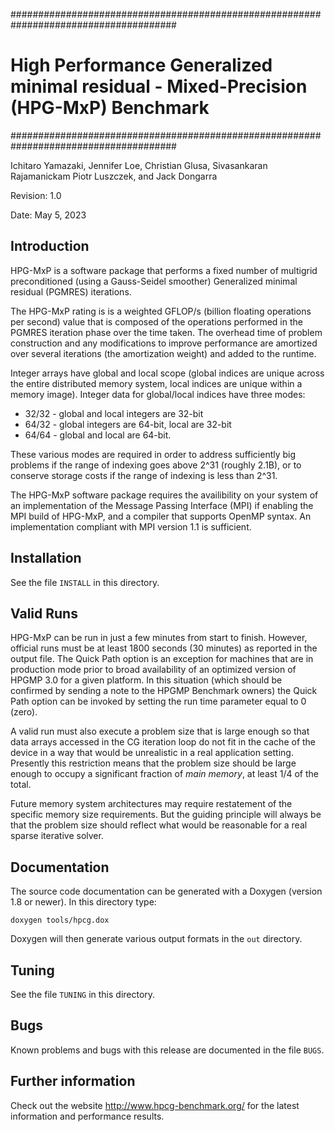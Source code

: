 ######################################################################################
# High Performance Generalized minimal residual - Mixed-Precision (HPG-MxP) Benchmark
######################################################################################

Ichitaro Yamazaki, Jennifer Loe, Christian Glusa, Sivasankaran Rajamanickam
Piotr Luszczek, and Jack Dongarra

Revision: 1.0

Date: May 5, 2023

## Introduction ##

HPG-MxP is a software package that performs a fixed number of multigrid preconditioned
(using a Gauss-Seidel smoother) Generalized minimal residual (PGMRES) iterations.

The HPG-MxP rating is is a weighted GFLOP/s (billion floating operations per second) value
that is composed of the operations performed in the PGMRES iteration phase over
the time taken.  The overhead time of problem construction and any modifications to improve
performance are amortized over several iterations (the amortization weight) and added to the runtime.

Integer arrays have global and local
scope (global indices are unique across the entire distributed memory system,
local indices are unique within a memory image).  Integer data for global/local
indices have three modes:

* 32/32 - global and local integers are 32-bit
* 64/32 - global integers are 64-bit, local are 32-bit
* 64/64 - global and local are 64-bit.

These various modes are required in order to address sufficiently big problems
if the range of indexing goes above 2^31 (roughly 2.1B), or to conserve storage
costs if the range of indexing is less than 2^31.

The  HPG-MxP  software  package requires the availibility on your system of an
implementation of the  Message Passing Interface (MPI) if enabling the MPI
build of HPG-MxP, and a compiler that supports OpenMP syntax. An implementation
compliant with MPI version 1.1 is sufficient.

## Installation ##

See the file `INSTALL` in this directory.

## Valid Runs ##

HPG-MxP can be run in just a few minutes from start to finish.  However, official
runs must be at least 1800 seconds (30 minutes) as reported in the output file.
The Quick Path option is an exception for machines that are in production mode
prior to broad availability of an optimized version of HPGMP 3.0 for a given platform.
In this situation (which should be confirmed by sending a note to the HPGMP Benchmark
owners) the Quick Path option can be invoked by setting the run time parameter equal
to 0 (zero).

A valid run must also execute a problem size that is large enough so that data
arrays accessed in the CG iteration loop do not fit in the cache of the device
in a way that would be unrealistic in a real application setting.  Presently this
restriction means that the problem size should be large enough to occupy a
significant fraction of *main memory*, at least 1/4 of the total.

Future memory system architectures may require restatement of the specific memory
size requirements.  But the guiding principle will always be that the problem
size should reflect what would be reasonable for a real sparse iterative solver.

## Documentation ##

The source code documentation can be generated with a Doxygen (version 1.8 or
newer). In this directory type:

    doxygen tools/hpcg.dox

Doxygen will then generate various output formats in the `out` directory.

## Tuning ##

See the file `TUNING` in this directory.

## Bugs ##

Known problems and bugs with this release are documented in the file
`BUGS`.

## Further information ##

Check out  the website  http://www.hpcg-benchmark.org/ for the latest
information and performance results.
